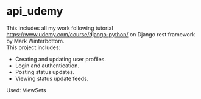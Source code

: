# api_udemy
This includes all my work following tutorial https://www.udemy.com/course/django-python/ on Django rest framework by Mark Winterbottom.  
This project includes:  
- Creating and updating user profiles.
- Login and authentication.
- Posting status updates.
- Viewing status update feeds.

Used: ViewSets
